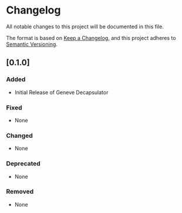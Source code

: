 # Changelog

All notable changes to this project will be documented in this file.

The format is based on [Keep a Changelog](https://keepachangelog.com/en/1.0.0/),
and this project adheres to [Semantic Versioning](https://semver.org/spec/v2.0.0.html).

## [0.1.0]

### Added 
- Initial Release of Geneve Decapsulator

### Fixed
- None

### Changed
- None

### Deprecated
- None

### Removed 
- None

